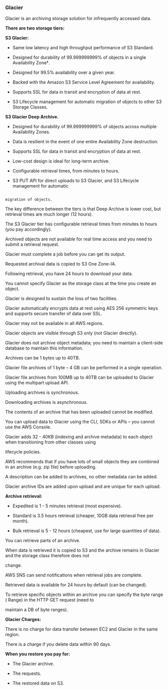 ### Glacier

Glacier is an archiving storage solution for infrequently accessed data.

**There are two storage tiers:**

**S3 Glacier:**

- Same low latency and high throughput performance of S3 Standard.

- Designed for durability of 99.999999999% of objects in a single Availability
  Zone†.

- Designed for 99.5% availability over a given year.

- Backed with the Amazon S3 Service Level Agreement for availability.

- Supports SSL for data in transit and encryption of data at rest.

- S3 Lifecycle management for automatic migration of objects to other S3 Storage
  Classes.

**S3 Glacier Deep Archive.**

- Designed for durability of 99.999999999% of objects across multiple
  Availability Zones.

- Data is resilient in the event of one entire Availability Zone destruction.

- Supports SSL for data in transit and encryption of data at rest.

- Low-cost design is ideal for long-term archive.

- Configurable retrieval times, from minutes to hours.

- S3 PUT API for direct uploads to S3 Glacier, and S3 Lifecycle management for
  automatic

```

migration of objects.

```

The key difference between the tiers is that Deep Archive is lower cost, but
retrieval times are much longer (12 hours).

The S3 Glacier tier has configurable retrieval times from minutes to hours (you
pay accordingly).

Archived objects are not available for real time access and you need to submit a
retrieval request.

Glacier must complete a job before you can get its output.

Requested archival data is copied to S3 One Zone-IA.

Following retrieval, you have 24 hours to download your data.

You cannot specify Glacier as the storage class at the time you create an
object.

Glacier is designed to sustain the loss of two facilities.

Glacier automatically encrypts data at rest using AES 256 symmetric keys and
supports secure transfer of data over SSL.

Glacier may not be available in all AWS regions.

Glacier objects are visible through S3 only (not Glacier directly).

Glacier does not archive object metadata; you need to maintain a client-side
database to maintain this information.

Archives can be 1 bytes up to 40TB.

Glacier file archives of 1 byte – 4 GB can be performed in a single operation.

Glacier file archives from 100MB up to 40TB can be uploaded to Glacier using the
multipart upload API.

Uploading archives is synchronous.

Downloading archives is asynchronous.

The contents of an archive that has been uploaded cannot be modified.

You can upload data to Glacier using the CLI, SDKs or APIs – you cannot use the
AWS Console.

Glacier adds 32 - 40KB (indexing and archive metadata) to each object when
transitioning from other classes using

lifecycle policies.

AWS recommends that if you have lots of small objects they are combined in an
archive (e.g. zip file) before uploading.

A description can be added to archives, no other metadata can be added.

Glacier archive IDs are added upon upload and are unique for each upload.

**Archive retrieval:**

- Expedited is 1 - 5 minutes retrieval (most expensive).

- Standard is 3.5 hours retrieval (cheaper, 10GB data retrieval free per month).

- Bulk retrieval is 5 - 12 hours (cheapest, use for large quantities of data).

You can retrieve parts of an archive.

When data is retrieved it is copied to S3 and the archive remains in Glacier and
the storage class therefore does not

change.

AWS SNS can send notifications when retrieval jobs are complete.

Retrieved data is available for 24 hours by default (can be changed).

To retrieve specific objects within an archive you can specify the byte range (
Range) in the HTTP GET request (need to

maintain a DB of byte ranges).

**Glacier Charges:**

There is no charge for data transfer between EC2 and Glacier in the same region.

There is a charge if you delete data within 90 days.

**When you restore you pay for:**

- The Glacier archive.

- The requests.

- The restored data on S3.

